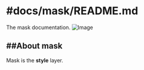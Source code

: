 #docs/mask/README.md
==============

The mask documentation.
![Image](../master/images/system_overview_mask.png?raw=true)

##About mask
----------
Mask is the **style** layer.